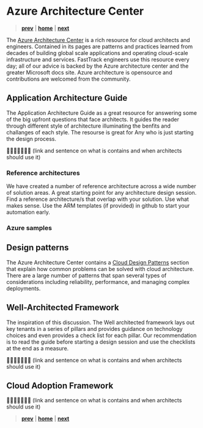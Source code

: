 # Azure Architecture Center

> **[prev]** | **[home]**  | **[next]**

The [Azure Architecture Center] is a rich resource for cloud architects and engineers. Contained in its pages are patterns and practices learned from decades of building global scale applications and operating cloud-scale infrastructure and services. FastTrack engineers use this resource every day; all of our advice is backed by the Azure architecture center and the greater Microsoft docs site. Azure architecture is opensource and contributions are welcomed from the community.

## Application Architecture Guide
The Application Architecture Guide as a great resource for answering some of the big upfront questions that face architects. It guides the reader through different style of architecture illuminating the benfits and challanges of each style. The resourse is great for Any who is just starting the design process.

👷🏻‍♀️🚧👷🏻‍♂️ (link and sentence on what is contains and when architects should use it)

### Reference architectures
We have created a number of reference architecture across a wide number of solution areas. A great starting point for any architecture design session. Find a reference architecture/s that overlap with your solution. Use what makes sense. Use the ARM templates (if provided) in github to start your automation early.

### Azure samples

## Design patterns

The Azure Architecture Center contains a [Cloud Design Patterns] section that explain how common
problems can be solved with cloud architecture. There are a large number of patterns that span
several types of considerations including reliability, performance, and managing complex
deployments.

## Well-Architected Framework
The inspiration of this discussion. The Well architected framework lays out key tenants in a series of pillars and provides guidance on technology choices and even provides a check list for each pillar. Our recommendation is to read the guide before starting a design session and use the checklists at the end as a measure.

👷🏻‍♀️🚧👷🏻‍♂️ (link and sentence on what is contains and when architects should use it)

## Cloud Adoption Framework

👷🏻‍♀️🚧👷🏻‍♂️ (link and sentence on what is contains and when architects should use it)

> **[prev]** | **[home]**  | **[next]**

[prev]:./cloud-architecture.md
[home]:/README.md
[next]:./cloud-fundamentals.md
[Azure Architecture Center]:https://docs.microsoft.com/azure/architecture/
[Cloud Design Patterns]:https://docs.microsoft.com/azure/architecture/patterns/
